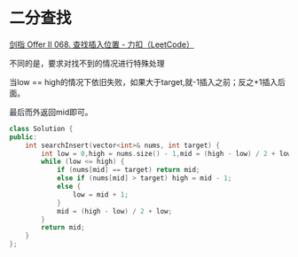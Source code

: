 # 二分查找

[剑指 Offer II 068. 查找插入位置 - 力扣（LeetCode）](https://leetcode.cn/problems/N6YdxV/)

不同的是，要求对找不到的情况进行特殊处理

当low == high的情况下依旧失败，如果大于target,就-1插入之前；反之+1插入后面。

最后而外返回mid即可。

```cpp
class Solution {
public:
    int searchInsert(vector<int>& nums, int target) {
        int low = 0,high = nums.size() - 1,mid = (high - low) / 2 + low;
        while (low <= high) {
            if (nums[mid] == target) return mid;
            else if (nums[mid] > target) high = mid - 1;
            else {
                low = mid + 1;
            }
            mid = (high - low) / 2 + low;
        }
        return mid;
    }
};
```

